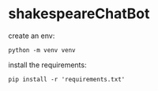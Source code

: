 # shakespeareChatBot

create an env:
```
python -m venv venv
```
install the requirements:
```
pip install -r 'requirements.txt'
```